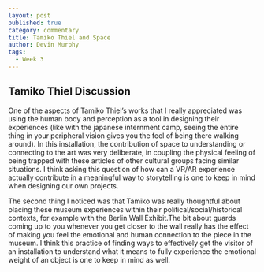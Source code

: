 ```yaml
---
layout: post
published: true
category: commentary
title: Tamiko Thiel and Space
author: Devin Murphy
tags:
  - Week 3
---
```

## Tamiko Thiel Discussion

One of the aspects of Tamiko Thiel’s works that I really appreciated was using the human body and perception as a tool in designing their experiences (like with the japanese internment camp, seeing the entire thing in your peripheral vision gives you the feel of being there walking around). In this installation, the contribution of space to understanding or connecting to the art was very deliberate, in coupling the physical feeling of being trapped with these articles of other cultural groups facing similar situations. I think asking this question of how can a VR/AR experience actually contribute in a meaningful way to storytelling is one to keep in mind when designing our own projects. 

The second thing I noticed was that Tamiko was really thoughtful about placing these museum experiences within their political/social/historical contexts, for example with the Berlin Wall Exhibit.The bit about guards coming up to you whenever you get closer to the wall really has the effect of making you feel the emotional and human connection to the piece in the museum. I think this practice of finding ways to effectively get the visitor of an installation to understand what it means to fully experience the emotional weight of an object is one to keep in mind as well. 

